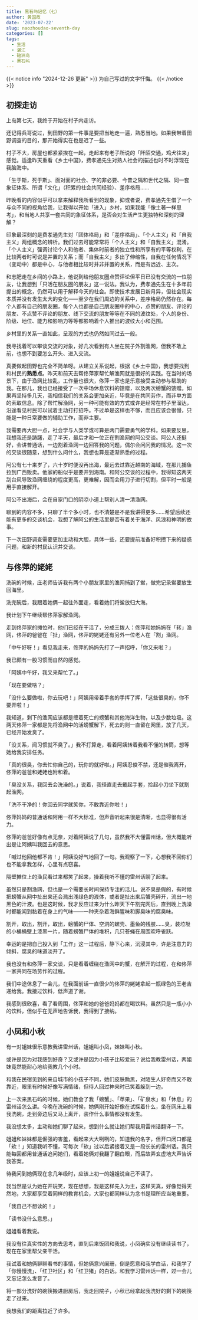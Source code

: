 ```yaml
---
title: 黑石屿记忆（七）
author: 黄国政
date: '2023-07-22'
slug: naozhoudao-seventh-day
categories: []
tags:
  - 生活
  - 湛江
  - 硇洲岛
  - 黑石屿
---
```


{{< notice info "2024-12-26 更新" >}}
为自己写过的文字忏悔。
{{< /notice >}}

<!--more-->

## 初探走访

上岛第七天，我终于开始在村子内走访。

还记得兵哥说过，到田野的第一件事是要把当地走一遍，熟悉当地。如果我带着田野调查的目的，那开始得实在也是迟了一些。

村子不大，房屋也都紧紧挨在一起，走起来有老子所说的「阡陌交通，鸡犬往来」感觉。适逢昨天重看《乡土中国》，费孝通先生对熟人社会的描述也时不时浮现在我脑海中。

「生于斯，死于斯」、面对面的社会、字的非必要、今昔之隔和世代之隔、同一套象征体系、所谓「文化」（积累的社会共同经验）、差序格局……

昨晚看的内容似乎可以拿来解释我所看到的现象，抑或者说，费孝通先生借了一个与众不同的视角给我，让我得以开始「进入」乡村，如果我能「像土著一样思考」，和当地人共享一套共同的象征体系，是否会对生活产生更独特和深刻的理解？

印象最深刻的是费孝通先生对「团体格局」和「差序格局」、「个人主义」和「自我主义」两组概念的辨析。我们过去可能常常将「个人主义」和「自我主义」混淆。「个人主义」强调讨论个人和他者、集体时前者的独立性和所享有的平等权利，在比较两者时可说是并置的关系；而「自我主义」多出了伸缩性，自我在任何情况下（变动中）都是中心，与他者相比较时并非并置的关系，而是有远近、主次。

和志肥走在乡间的小路上，他说到给他朋友圈点赞评论但平日已没有交流的一位朋友，让我想到「只活在朋友圈的朋友」这一说法。我认为，费孝通先生在十多年前提出的概念，仍然可以用于解释今天的社会。即使技术发展日新月异，但社会现实本质并没有发生太大的变化——至少在我们周边的关系中，差序格局仍然存在。每个人都有自己的朋友圈，每个人也都是自己朋友圈中的中心，点赞的朋友、评论的朋友、不点赞不评论的朋友、线下交流的朋友等等在不同的波纹处，个人的身份、阶级、地位、能力和影响力等等都影响着个人推出的波纹大小和范围。

乡村里的关系一直如此，呈现的方式也仍然如同过去一般。

我寻找着可以攀谈交流的对象，好几次看到有人坐在院子外割渔网，但我不敢上前，也想不到要怎么开头、进入交流。

真要做起田野也完全不简单呀。从建立关系说起，根据《乡土中国》，我想要找到和村民的**熟悉点**。昨天和前天去帮佟萍家帮忙解渔网就是很好的实践。在当时的场景下，由于渔网比较乱，工作量也很大，佟萍一家也是乐意接受主动参与帮助的我。在那儿，我也已经接受了一次中场休息饮料的馈赠，以及两次螃蟹的馈赠。如果再坚持多几天，我相信我们的关系会更加亲近，毕竟是在共同劳作，而非单方面的索取信息。除了帮忙解渔网，另一种可能有效的方式或许是经常在村子里溜达，沿途看见村民可以试着主动打打招呼。不过单是这样也不够，而且应该会很慢，只能是一种日常要做的辅助工作，而非主要。

我需要再大胆一点，社会学与人类学或可算是两门需要勇气的学科。如果要反思，我想我还是踌躇，走了半天，最后才和一位正在割渔网的阿公交谈。阿公人还挺好，会讲普通话，一边割着渔网一边回答我的问题，偶尔会问问我的情况。这一次的交谈很随意，想到什么问什么，我想也算是逐渐熟悉的过程。

阿公有七十来岁了，六十岁时便没再出海，最远去过靠近越南的海域，在那儿捕鱼拉到广西贩卖。他家的船似乎是要开到海南。和阿公交谈的过程中，我得知这两天刮台风导致渔网缠绕的程度更高，更难解，因而会用刀子进行切割，但平时一般是用手直接解开。

阿公不出海后，会在自家门口的阴凉小道上帮别人清一清渔网。

聊到的内容不多，只聊了半个多小时，也不清楚是不是我讲得更多……希望后续还能有更多的交谈机会，我想了解阿公的生活里是否有着关于海洋、风浪和神明的故事。

下一次田野调查需要更加主动和大胆，具体一些，还要提前准备好积攒下来的疑惑问题，和新的村民认识并交谈。

## 与佟萍的姥姥

洗碗的时候，庄老师告诉我有两个小朋友家里的渔网捕到了鲎，做完记录鲎要放生回海里。

洗完碗后，我跟着她俩一起往外面走，看着她们将鲎放归大海。

我计划下午继续帮佟萍家解渔网。

走到佟萍家的摊位时，他们已经在干活了，分成三拨人：佟萍和她妈妈在「转」渔网，佟萍的爸爸在「扯」渔网，佟萍的姥姥还有另外一位老人在「割」渔网。

「中午好呀！」看见我走来，佟萍的妈妈先打了一声招呼，「你又来啦？」

我已颇有一股习惯而自然的感觉。

「阿姨中午好，我又来帮忙了。」

「现在要做啥？」

「没什么要做啦，你去玩吧！」阿姨用带着手套的手挥了挥，「这些很臭的，你不要弄啦！」

我知道，剩下的渔网应该都是缠着死亡的螃蟹和其他海洋生物，以及少数垃圾。这两天佟萍一家都是先将渔网中的活螃蟹解下，死去的则一直留在网里，放了几天，已经开始发臭了。

「没关系，闻习惯就不臭了。」我不打算走，看着阿姨转着我看不懂的转筒，想等她给我安排任务。

「真的很臭，你去忙你自己的，玩你的就好啦。」阿姨忍俊不禁，还是催我离开，佟萍的爸爸和姥姥也附和着。

「臭没关系，我回去会洗澡的。」说着，我径直走去戴起手套，捡起小刀坐下就割起渔网。

「洗不干净的！你回去同学就笑你，不敢靠近你啦！」

佟萍妈妈的普通话和阿用一样不大标准，但声音听起来很是清晰，也显得很有活力。

佟萍的爸爸好像有点无奈，对着阿姨说了几句，虽然我不大懂雷州话，但大概能听出是让阿姨叫我回去的意思。

「喊过他回他都不肯！」阿姨没好气地回了一句。我观察了一下，心想我不回你们也不能拿我怎样，心里有点窃喜。

隔壁摊位上的渔民看过来都笑了起来，操着我听不懂的雷州话聊了起来。

虽然只是割渔网，但也是一个需要长时间保持专注的活儿。说不臭是假的，有时候把螃蟹从网中扯出来还会溅出浅绿色的液体，或者是扯出来后蟹壳碎开，流出一地黑色的汁液。也是这时候，我才反应过来为什么昨天下午割完网后，直到晚上洗澡时都能闻到黏着在身上的气味——一种夹杂着海鲜腥味和脚臭味的腐臭味。

割开，取出，割开，取出，螃蟹的尸体、空洞的螺壳、墨鱼的残肢……臭，装垃圾的小桶桶壁上漆黑一片，随着螃蟹尸体的堆积，几只苍蝇在周围欢呼雀跃。

幸运的是把自己投入到「工作」这一过程后，静下心来，沉浸其中，许是注意力的倾斜，腐臭的味道淡开了。

我也没有和佟萍一家交谈，只是看着缠绕在渔网中的蟹，在解开的过程，在和佟萍一家共同在场劳作的过程。

我们中途休息了一会儿，在我面前话一直很少的佟萍的姥姥拿起一瓶绿色的王老吉递给我。我接过饮料，低声道了谢。

我感到很欣喜，看了看周围，佟萍和她的爸爸妈妈都在喝饮料。虽然只是一瓶小小的饮料，但似乎在无声地告诉我，我得到了接纳。

## 小凤和小秋

有一对姐妹很乐意教我讲雷州话，姐姐叫小凤，妹妹叫小秋。

或许是因为对我感到好奇？又或许是因为小孩子比较爱玩？说给我教雷州话，两姐妹竟然能耐心地给我教几个小时。

和我在民宿见到的来自城市的小孩子不同，她们皮肤黝黑，对陌生人好奇而又不敢靠近，眼里有时候好像写满情绪，但待人回过神来时已笑着躲到一边。

上一次来黑石屿的时候，她们教会了我「螃蟹」、「苹果」、「矿泉水」和「休息」的雷州话怎么讲。今晚在洗碗的时候，她俩刚开始好像在试探着什么，坐在网床上看我洗碗，走到旁边后又马上离开，装作什么事情都没有发生。

我没想太多，主动和她们聊了起来，想到什么就让她们帮我用雷州话翻译一下。

姐姐和妹妹都是倔强的害羞，看起来大大咧咧的，知道我的名字，但开口闭口都是「欸！」知道我听不懂，可每次「欸」过以后紧接着又是一段长长的雷州话。我只能每回都用普通话追问她们，看着她俩对我翻了翻白眼，而后故弄玄虚地大声告诉我答案。

待我问到她俩现在念几年级时，应该上初一的姐姐说自己不读了。

我当然是认为她在开玩笑，现在想想，我是这样先入为主，这样天真，好像觉得天然地，大家都享受着同样的教育机会，大家也都同样认为念书是理所应当地重要。

「我自己不想读的！」

「读书没什么意思。」

姐姐看着我说。

我没有往真实性的方向去思考，直到后来饭团和我说，小凤确实没有继续读书了，现在在家里帮父亲干活。

我试着和她俩聊聊看书的事情，但她俩意兴阑珊，倒是愿意和我学白话，和我学了「你慢慢洗」、「红卫社区」和「红卫猪」的白话。和我学习雷州话一样，过一会儿又忘记怎么发音了。

将一部分洗好的碗筷搬进厨房后，我走回院子，小秋已经拿起我洗好的剩下的碗筷走了过来。

我想我们的距离拉近了许多。